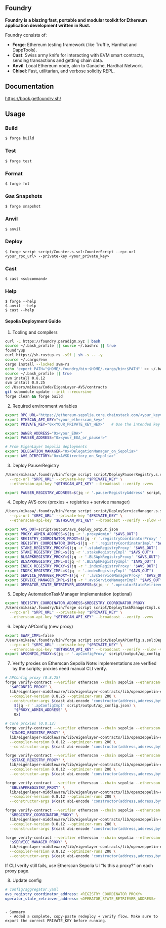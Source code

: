 ## Foundry

**Foundry is a blazing fast, portable and modular toolkit for Ethereum application development written in Rust.**

Foundry consists of:

-   **Forge**: Ethereum testing framework (like Truffle, Hardhat and DappTools).
-   **Cast**: Swiss army knife for interacting with EVM smart contracts, sending transactions and getting chain data.
-   **Anvil**: Local Ethereum node, akin to Ganache, Hardhat Network.
-   **Chisel**: Fast, utilitarian, and verbose solidity REPL.

## Documentation

https://book.getfoundry.sh/

## Usage

### Build

```shell
$ forge build
```

### Test

```shell
$ forge test
```

### Format

```shell
$ forge fmt
```

### Gas Snapshots

```shell
$ forge snapshot
```

### Anvil

```shell
$ anvil
```

### Deploy

```shell
$ forge script script/Counter.s.sol:CounterScript --rpc-url <your_rpc_url> --private-key <your_private_key>
```

### Cast

```shell
$ cast <subcommand>
```

### Help

```shell
$ forge --help
$ anvil --help
$ cast --help
```

#### Sepolia Deployment Guide

1) Tooling and compilers
```bash
curl -L https://foundry.paradigm.xyz | bash
source ~/.bash_profile || source ~/.bashrc || true
foundryup
curl https://sh.rustup.rs -sSf | sh -s -- -y
source ~/.cargo/env
cargo install --locked svm-rs
echo 'export PATH="$HOME/.foundry/bin:$HOME/.cargo/bin:$PATH"' >> ~/.bash_profile
source ~/.bash_profile || true
svm install 0.8.12
svm install 0.8.25
cd /Users/mikasa/Code/EigenLayer-AVS/contracts
git submodule update --init --recursive
forge clean && forge build
```

2) Required environment variables
```bash
export RPC_URL="https://ethereum-sepolia.core.chainstack.com/<your_key>"
export ETHSCAN_API_KEY="<your_etherscan_key>"
export PRIVATE_KEY="0x<YOUR_PRIVATE_KEY_HEX>"   # Use the intended key

export OWNER_ADDRESS="0x<your_EOA>"
export PAUSER_ADDRESS="0x<your_EOA_or_pauser>"

# From EigenLayer Sepolia deployments
export DELEGATION_MANAGER="0x<DelegationManager_on_Sepolia>"
export AVS_DIRECTORY="0x<AVSDirectory_on_Sepolia>"
```

3) Deploy PauserRegistry
```bash
/Users/mikasa/.foundry/bin/forge script script/DeployPauserRegistry.s.sol:DeployPauserRegistry \
  --rpc-url "$RPC_URL" --private-key "$PRIVATE_KEY" \
  --etherscan-api-key "$ETHSCAN_API_KEY" --broadcast --verify -vvvv

export PAUSER_REGISTRY_ADDRESS=$(jq -r '.pauserRegistryAddress' script/output/pause_registry_deploy_output.json)
```

4) Deploy AVS core (proxies + registries + service manager)
```bash
/Users/mikasa/.foundry/bin/forge script script/DeployServiceManager.s.sol:DeployServiceManager \
  --rpc-url "$RPC_URL" --private-key "$PRIVATE_KEY" \
  --etherscan-api-key "$ETHSCAN_API_KEY" --broadcast --verify --slow -vvvv

export AVS_OUT=script/output/avs_deploy_output.json
export PROXY_ADMIN_ADDRESS=$(jq -r '.proxyAdmin' "$AVS_OUT")
export REGISTRY_COORDINATOR_PROXY=$(jq -r '.registryCoordinatorProxy' "$AVS_OUT")
export REGISTRY_COORDINATOR_IMPL=$(jq -r '.registryCoordinatorImpl' "$AVS_OUT")
export STAKE_REGISTRY_PROXY=$(jq -r '.stakeRegistryProxy' "$AVS_OUT")
export STAKE_REGISTRY_IMPL=$(jq -r '.stakeRegistryImpl' "$AVS_OUT")
export BLSAPKREGISTRY_PROXY=$(jq -r '.BLSApkRegistryProxy' "$AVS_OUT")
export BLSAPKREGISTRY_IMPL=$(jq -r '.BLSApkRegistryImpl' "$AVS_OUT")
export INDEX_REGISTRY_PROXY=$(jq -r '.indexRegistryProxy' "$AVS_OUT")
export INDEX_REGISTRY_IMPL=$(jq -r '.indexRegistryImpl' "$AVS_OUT")
export SERVICE_MANAGER_PROXY=$(jq -r '.avsServiceManagerProxy' "$AVS_OUT")
export SERVICE_MANAGER_IMPL=$(jq -r '.avsServiceManagerImpl' "$AVS_OUT")
export OPERATOR_STATE_RETRIEVER_ADDRESS=$(jq -r '.operatorStateRetriever' "$AVS_OUT")
```

5) Deploy AutomationTaskManager implementation (optional)
```bash
export REGISTRY_COORDINATOR_ADDRESS=$REGISTRY_COORDINATOR_PROXY
/Users/mikasa/.foundry/bin/forge script script/DeployTaskManagerImpl.s.sol:DeployTaskManagerImpl \
  --rpc-url "$RPC_URL" --private-key "$PRIVATE_KEY" \
  --etherscan-api-key "$ETHSCAN_API_KEY" --broadcast --verify -vvvv
```

6) Deploy APConfig (new proxy)
```bash
export SWAP_IMPL=false
/Users/mikasa/.foundry/bin/forge script script/DeployAPConfig.s.sol:DeployAPConfig \
  --rpc-url "$RPC_URL" --private-key "$PRIVATE_KEY" \
  --etherscan-api-key "$ETHSCAN_API_KEY" --broadcast --verify --slow -vvvv
export APCONFIG_PROXY=$(jq -r '.apConfigProxy' script/output/ap_config.json)
```

7) Verify proxies on Etherscan Sepolia
Note: implementations are verified by the scripts; proxies need manual CLI verify.
```bash
# APConfig proxy (0.8.25)
forge verify-contract --verifier etherscan --chain sepolia --etherscan-api-key "$ETHSCAN_API_KEY" \
  "$APCONFIG_PROXY" \
  lib/eigenlayer-middleware/lib/eigenlayer-contracts/lib/openzeppelin-contracts/contracts/proxy/transparent/TransparentUpgradeableProxy.sol:TransparentUpgradeableProxy \
  --compiler-version 0.8.25 --optimizer-runs 200 \
  --constructor-args $(cast abi-encode 'constructor(address,address,bytes)' \
    $(jq -r '.apConfigImpl' script/output/ap_config.json) \
    "$PROXY_ADMIN_ADDRESS" \
    0x)

# Core proxies (0.8.12)
forge verify-contract --verifier etherscan --chain sepolia --etherscan-api-key "$ETHSCAN_API_KEY" \
  "$INDEX_REGISTRY_PROXY" \
  lib/eigenlayer-middleware/lib/eigenlayer-contracts/lib/openzeppelin-contracts/contracts/proxy/transparent/TransparentUpgradeableProxy.sol:TransparentUpgradeableProxy \
  --compiler-version 0.8.12 --optimizer-runs 200 \
  --constructor-args $(cast abi-encode 'constructor(address,address,bytes)' "$INDEX_REGISTRY_IMPL" "$PROXY_ADMIN_ADDRESS" 0x)

forge verify-contract --verifier etherscan --chain sepolia --etherscan-api-key "$ETHSCAN_API_KEY" \
  "$STAKE_REGISTRY_PROXY" \
  lib/eigenlayer-middleware/lib/eigenlayer-contracts/lib/openzeppelin-contracts/contracts/proxy/transparent/TransparentUpgradeableProxy.sol:TransparentUpgradeableProxy \
  --compiler-version 0.8.12 --optimizer-runs 200 \
  --constructor-args $(cast abi-encode 'constructor(address,address,bytes)' "$STAKE_REGISTRY_IMPL" "$PROXY_ADMIN_ADDRESS" 0x)

forge verify-contract --verifier etherscan --chain sepolia --etherscan-api-key "$ETHSCAN_API_KEY" \
  "$BLSAPKREGISTRY_PROXY" \
  lib/eigenlayer-middleware/lib/eigenlayer-contracts/lib/openzeppelin-contracts/contracts/proxy/transparent/TransparentUpgradeableProxy.sol:TransparentUpgradeableProxy \
  --compiler-version 0.8.12 --optimizer-runs 200 \
  --constructor-args $(cast abi-encode 'constructor(address,address,bytes)' "$BLSAPKREGISTRY_IMPL" "$PROXY_ADMIN_ADDRESS" 0x)

forge verify-contract --verifier etherscan --chain sepolia --etherscan-api-key "$ETHSCAN_API_KEY" \
  "$REGISTRY_COORDINATOR_PROXY" \
  lib/eigenlayer-middleware/lib/eigenlayer-contracts/lib/openzeppelin-contracts/contracts/proxy/transparent/TransparentUpgradeableProxy.sol:TransparentUpgradeableProxy \
  --compiler-version 0.8.12 --optimizer-runs 200 \
  --constructor-args $(cast abi-encode 'constructor(address,address,bytes)' "$REGISTRY_COORDINATOR_IMPL" "$PROXY_ADMIN_ADDRESS" 0x)

forge verify-contract --verifier etherscan --chain sepolia --etherscan-api-key "$ETHSCAN_API_KEY" \
  "$SERVICE_MANAGER_PROXY" \
  lib/eigenlayer-middleware/lib/eigenlayer-contracts/lib/openzeppelin-contracts/contracts/proxy/transparent/TransparentUpgradeableProxy.sol:TransparentUpgradeableProxy \
  --compiler-version 0.8.12 --optimizer-runs 200 \
  --constructor-args $(cast abi-encode 'constructor(address,address,bytes)' "$SERVICE_MANAGER_IMPL" "$PROXY_ADMIN_ADDRESS" 0x)
```
If CLI verify still fails, use Etherscan Sepolia UI “Is this a proxy?” on each proxy page.

8) Update config
```yaml
# config/aggregator.yaml
avs_registry_coordinator_address: <REGISTRY_COORDINATOR_PROXY>
operator_state_retriever_address: <OPERATOR_STATE_RETRIEVER_ADDRESS>
```
```

- Summary
  - Added a complete, copy-paste redeploy + verify flow. Make sure to export the correct PRIVATE_KEY before running.